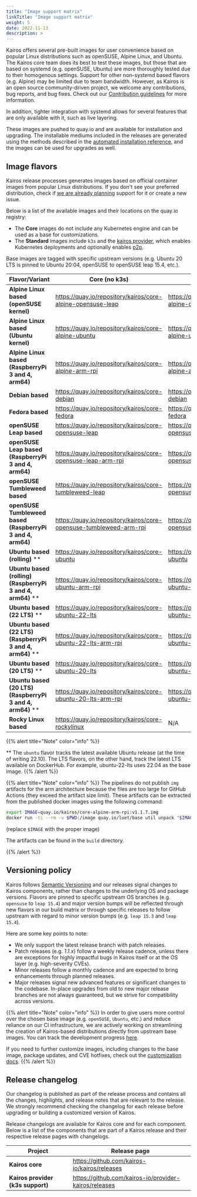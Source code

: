 ```yaml
---
title: "Image support matrix"
linkTitle: "Image support matrix"
weight: 5
date: 2022-11-13
description: >
---
```


Kairos offers several pre-built images for user convenience based on popular Linux distributions such as openSUSE, Alpine Linux, and Ubuntu. The Kairos core team does its best to test these images, but those that are based on systemd (e.g. openSUSE, Ubuntu) are more thoroughly tested due to their homogenous settings. Support for other non-systemd based flavors (e.g. Alpine) may be limited due to team bandwidth. However, as Kairos is an open source community-driven project, we welcome any contributions, bug reports, and bug fixes. Check out our [Contribution guidelines](https://github.com/kairos-io/kairos/contribute) for more information.

In addition, tighter integration with systemd allows for several features that are only available with it, such as live layering.

These images are pushed to quay.io and are available for installation and upgrading. The installable mediums included in the releases are generated using the methods described in the [automated installation reference](/docs/installation/automated/#iso-remastering), and the images can be used for upgrades as well.

## Image flavors

Kairos release processes generates images based on official container images from popular Linux distributions. If you don't see your preferred distribution, check if [we are already planning](https://github.com/kairos-io/kairos/issues?q=is%3Aopen+is%3Aissue+label%3Aarea%2Fflavor) support for it or create a new issue.

Below is a list of the available images and their locations on the quay.io registry:

- The **Core** images do not include any Kubernetes engine and can be used as a base for customizations.
- The **Standard** images include `k3s` and the [kairos provider](https://github.com/kairos-io/provider-kairos), which enables Kubernetes deployments and optionally enables [p2p](/docs/installation/p2p).

Base images are tagged with specific upstream versions (e.g. Ubuntu 20 LTS is pinned to Ubuntu 20:04, openSUSE to openSUSE leap 15.4, etc.).

| **Flavor/Variant**                                  	                   | **Core (no k3s)**                                       	               | **Standard(k3s)**                           	                             |
|--------------------------------------------------------------------------|-------------------------------------------------------------------------|---------------------------------------------------------------------------|
| **Alpine Linux based (openSUSE kernel)**                              	 | https://quay.io/repository/kairos/core-alpine-opensuse-leap           	 | https://quay.io/repository/kairos/kairos-alpine-opensuse-leap           	 |
| **Alpine Linux based (Ubuntu kernel)**                              	   | https://quay.io/repository/kairos/core-alpine-ubuntu           	       | https://quay.io/repository/kairos/kairos-alpine-ubuntu           	       |
| **Alpine Linux based (RaspberryPi 3 and 4, arm64)** 	                   | https://quay.io/repository/kairos/core-alpine-arm-rpi   	               | https://quay.io/repository/kairos/kairos-alpine-arm-rpi   	               |
| **Debian based**                                  	                     | https://quay.io/repository/kairos/core-debian         	                 | https://quay.io/repository/kairos/kairos-debian         	                 |
| **Fedora based**                                  	                     | https://quay.io/repository/kairos/core-fedora         	                 | https://quay.io/repository/kairos/kairos-fedora         	                 |
| **openSUSE Leap based**                                  	               | https://quay.io/repository/kairos/core-opensuse-leap         	         | https://quay.io/repository/kairos/kairos-opensuse-leap         	         |
| **openSUSE Leap based (RaspberryPi 3 and 4, arm64)**     	               | https://quay.io/repository/kairos/core-opensuse-leap-arm-rpi 	         | https://quay.io/repository/kairos/kairos-opensuse-leap-arm-rpi 	         |
| **openSUSE Tumbleweed based**                                  	         | https://quay.io/repository/kairos/core-tumbleweed-leap         	       | https://quay.io/repository/kairos/kairos-opensuse-tumbleweed         	   |
| **openSUSE Tumbleweed based (RaspberryPi 3 and 4, arm64)**     	         | https://quay.io/repository/kairos/core-opensuse-tumbleweed-arm-rpi 	   | https://quay.io/repository/kairos/kairos-opensuse-tumbleweed-arm-rpi 	   |
| **Ubuntu based (rolling)** **                                   	       | https://quay.io/repository/kairos/core-ubuntu           	               | https://quay.io/repository/kairos/kairos-ubuntu           	               |
| **Ubuntu based (rolling) (RaspberryPi 3 and 4, arm64)** **                                   	       | https://quay.io/repository/kairos/core-ubuntu-arm-rpi           	               | https://quay.io/repository/kairos/kairos-ubuntu-arm-rpi    
| **Ubuntu based (22 LTS)** **                                    	       | https://quay.io/repository/kairos/core-ubuntu-22-lts           	       | https://quay.io/repository/kairos/kairos-ubuntu-22-lts           	       |
| **Ubuntu based (22 LTS) (RaspberryPi 3 and 4, arm64)** **                                    	       | https://quay.io/repository/kairos/core-ubuntu-22-lts-arm-rpi           	       | https://quay.io/repository/kairos/kairos-ubuntu-22-lts-arm-rpi    
| **Ubuntu based (20 LTS)** **                                   	         | https://quay.io/repository/kairos/core-ubuntu-20-lts           	       | https://quay.io/repository/kairos/kairos-ubuntu-20-lts           	       |
| **Ubuntu based (20 LTS) (RaspberryPi 3 and 4, arm64)** **                                   	         | https://quay.io/repository/kairos/core-ubuntu-20-lts-arm-rpi           	       | https://quay.io/repository/kairos/kairos-ubuntu-20-lts-arm-rpi                    |
| **Rocky Linux based**                                                    | https://quay.io/repository/kairos/core-rockylinux                       | N/A                                                                       |

{{% alert title="Note" color="info" %}}

** The `ubuntu` flavor tracks the latest available Ubuntu release (at the time of writing 22.10). The LTS flavors, on the other hand, track the latest LTS available on DockerHub. For example, ubuntu-22-lts uses 22.04 as the base image.
{{% /alert %}}

{{% alert title="Note" color="info" %}}
The pipelines do not publish `img` artifacts for the arm architecture because the files are too large for GitHub Actions (they exceed the artifact size limit). These artifacts can be extracted from the published docker images using the following command:

```bash
export IMAGE=quay.io/kairos/core-alpine-arm-rpi:v1.1.7.img
docker run -ti --rm -v $PWD:/image quay.io/luet/base util unpack "$IMAGE" /image
```

(replace `$IMAGE` with the proper image)

The artifacts can be found in the `build` directory.

{{% /alert %}}


## Versioning policy

Kairos follows [Semantic Versioning](https://semver.org/) and our releases signal changes to Kairos components, rather than changes to the underlying OS and package versions. Flavors are pinned to specific upstream OS branches (e.g. `opensuse` to `leap 15.4`) and major version bumps will be reflected through new flavors in our build matrix or through specific releases to follow upstream with regard to minor version bumps (e.g. `leap 15.3` and `leap 15.4`).

Here are some key points to note:
- We only support the latest release branch with patch releases.
- Patch releases (e.g. _1.1.x_) follow a weekly release cadence, unless there are exceptions for highly impactful bugs in Kairos itself or at the OS layer (e.g. high-severity CVEs).
- Minor releases follow a monthly cadence and are expected to bring enhancements through planned releases.
- Major releases signal new advanced features or significant changes to the codebase. In-place upgrades from old to new major release branches are not always guaranteed, but we strive for compatibility across versions.

{{% alert title="Note" color="info" %}}
In order to give users more control over the chosen base image (e.g. `openSUSE`, `Ubuntu`, etc.) and reduce reliance on our CI infrastructure, we are actively working on streamlining the creation of Kairos-based distributions directly from upstream base images. You can track the development progress [here](https://github.com/kairos-io/kairos/issues/116).

If you need to further customize images, including changes to the base image, package updates, and CVE hotfixes, check out the [customization docs](/docs/advanced/customizing).
{{% /alert %}}


## Release changelog

Our changelog is published as part of the release process and contains all the changes, highlights, and release notes that are relevant to the release. We strongly recommend checking the changelog for each release before upgrading or building a customized version of Kairos.

Release changelogs are available for Kairos core and for each component. Below is a list of the components that are part of a Kairos release and their respective release pages with changelogs.

| **Project**                                  	| **Release page**                                       	|
|-----------------------------------------------------	|---------------------------------------------------------	|
| **Kairos core**                                  	|    https://github.com/kairos-io/kairos/releases      	|
| **Kairos provider (k3s support)**                 |    https://github.com/kairos-io/provider-kairos/releases |

